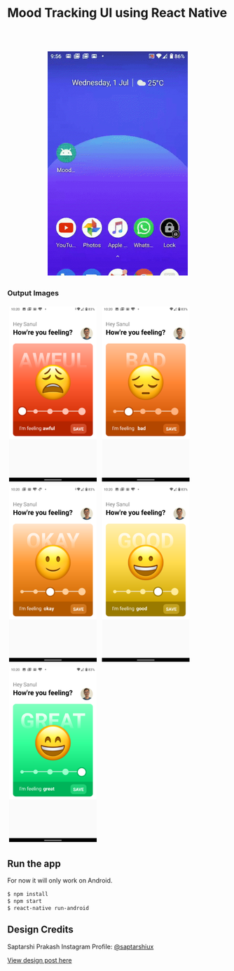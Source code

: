 # Mood Tracking UI using React Native
<br><br>

<p align="center">
<img style="padding:4px" src="/output/output.gif" width="320"/>
</p>

### Output Images
<p float="left">
  <img style="padding:4px" src="/output/awful_output.png" width="200" />
  <img style="padding:4px" src="/output/bad_output.png" width="200" /> 
  <img style="padding:4px" src="/output/okay_output.png" width="200" />
  <img style="padding:4px" src="/output/good_output.png" width="200" />
  <img style="padding:4px" src="/output/great_output.png" width="200" />
</p>

## Run the app
For now it will only work on Android.
```
$ npm install
$ npm start
$ react-native run-android
```

## Design Credits
Saptarshi Prakash
Instagram Profile: [@saptarshiux](https://instagram.com/saptarshiux?igshid=1bx0v75j6fjih)

[View design post here](https://www.instagram.com/p/B8ZNF4VjMv9/?igshid=1dya3zxr8wk0n)
